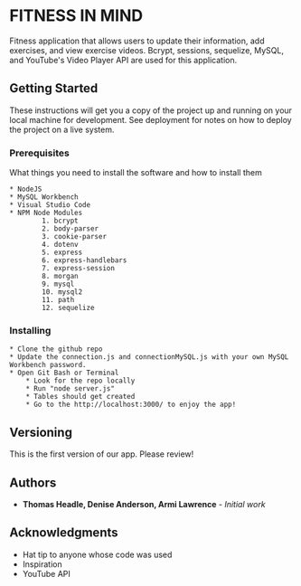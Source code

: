 # FITNESS IN MIND

Fitness application that allows users to update their information, add exercises, and view exercise videos. Bcrypt, sessions, sequelize, MySQL, and YouTube's Video Player API are used for this application.

## Getting Started

These instructions will get you a copy of the project up and running on your local machine for development. See deployment for notes on how to deploy the project on a live system.

### Prerequisites

What things you need to install the software and how to install them

    * NodeJS
    * MySQL Workbench
    * Visual Studio Code
    * NPM Node Modules
            1. bcrypt
            2. body-parser
            3. cookie-parser
            4. dotenv
            5. express
            6. express-handlebars
            7. express-session
            8. morgan
            9. mysql
            10. mysql2
            11. path
            12. sequelize

### Installing

    * Clone the github repo
    * Update the connection.js and connectionMySQL.js with your own MySQL Workbench password.
    * Open Git Bash or Terminal
        * Look for the repo locally
        * Run "node server.js"
        * Tables should get created
        * Go to the http://localhost:3000/ to enjoy the app!


## Versioning

This is the first version of our app. Please review!

## Authors

* **Thomas Headle, Denise Anderson, Armi Lawrence** - *Initial work*


## Acknowledgments

* Hat tip to anyone whose code was used
* Inspiration
* YouTube API
